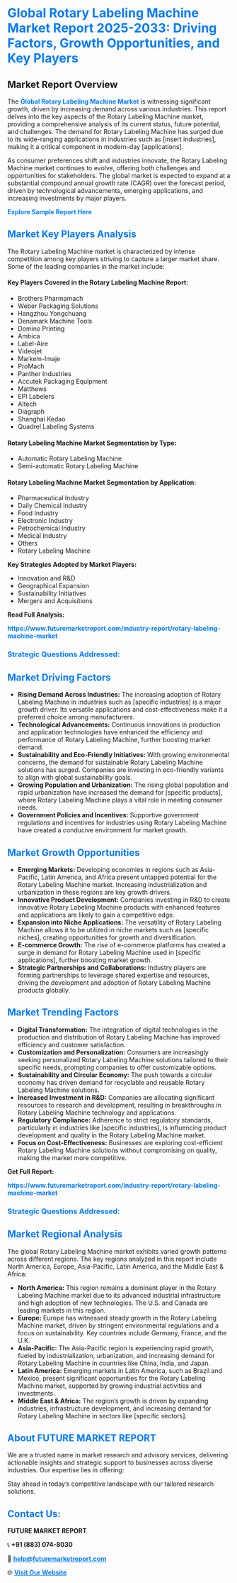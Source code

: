 <h1 style="color: #007BFF;">Global Rotary Labeling Machine Market Report 2025-2033: Driving Factors, Growth Opportunities, and Key Players</h1>

<section id="overview">
<h2>Market Report Overview</h2>
<p>The <a href="https://www.futuremarketreport.com/industry-report/rotary-labeling-machine-market" style="color: #007BFF; text-decoration: none;"><strong>Global Rotary Labeling Machine Market</strong></a> is witnessing significant growth, driven by increasing demand across various industries. This report delves into the key aspects of the Rotary Labeling Machine market, providing a comprehensive analysis of its current status, future potential, and challenges. The demand for Rotary Labeling Machine has surged due to its wide-ranging applications in industries such as [insert industries], making it a critical component in modern-day [applications].</p>
<p>As consumer preferences shift and industries innovate, the Rotary Labeling Machine market continues to evolve, offering both challenges and opportunities for stakeholders. The global market is expected to expand at a substantial compound annual growth rate (CAGR) over the forecast period, driven by technological advancements, emerging applications, and increasing investments by major players.</p>
</section>

<section id="overview">
<p><a href="https://www.futuremarketreport.com/request-sample/reportId=128298" style="color: #007BFF; text-decoration: none;"><strong>Explore Sample Report Here</strong></a></p>
</section>

<section id="key-players">
<h2 style="color: #007BFF;">Market Key Players Analysis</h2>
<p>The Rotary Labeling Machine market is characterized by intense competition among key players striving to capture a larger market share. Some of the leading companies in the market include:</p>
<h4>Key Players Covered in the Rotary Labeling Machine Report:</h4>
<ul><li>Brothers Pharmamach</li><li>Weber Packaging Solutions</li><li>Hangzhou Yongchuang</li><li>Denamark Machine Tools</li><li>Domino Printing</li><li>Ambica</li><li>Label-Aire</li><li>Videojet</li><li>Markem-Imaje</li><li>ProMach</li><li>Panther Industries</li><li>Accutek Packaging Equipment</li><li>Matthews</li><li>EPI Labelers</li><li>Altech</li><li>Diagraph</li><li>Shanghai Kedao</li><li>Quadrel Labeling Systems</li></ul>
<h4>Rotary Labeling Machine Market Segmentation by Type:</h4>
<ul><li>Automatic Rotary Labeling Machine</li><li>Semi-automatic Rotary Labeling Machine</li></ul>

<h4>Rotary Labeling Machine Market Segmentation by Application:</h4>
<ul><li>Pharmaceutical Industry</li><li>Daily Chemical Industry</li><li>Food Industry</li><li>Electronic Industry</li><li>Petrochemical Industry</li><li>Medical Industry</li><li>Others</li><li>Rotary Labeling Machine</li></ul>
<p><strong>Key Strategies Adopted by Market Players:</strong></p>
<ul>
<li>Innovation and R&D</li>
<li>Geographical Expansion</li>
<li>Sustainability Initiatives</li>
<li>Mergers and Acquisitions</li>
</ul>
</section>

<section>
<p><strong>Read Full Analysis: </strong></p><a href="https://www.futuremarketreport.com/industry-report/rotary-labeling-machine-market" style="color: #007BFF; text-decoration: none;"><strong>https://www.futuremarketreport.com/industry-report/rotary-labeling-machine-market</strong></a>
<h3 style="color: #007BFF;">Strategic Questions Addressed:</h3>
</section>

<section id="driving-factors">
<h2 style="color: #007BFF;">Market Driving Factors</h2>
<ul>
<li><strong>Rising Demand Across Industries:</strong> The increasing adoption of Rotary Labeling Machine in industries such as [specific industries] is a major growth driver. Its versatile applications and cost-effectiveness make it a preferred choice among manufacturers.</li>
<li><strong>Technological Advancements:</strong> Continuous innovations in production and application technologies have enhanced the efficiency and performance of Rotary Labeling Machine, further boosting market demand.</li>
<li><strong>Sustainability and Eco-Friendly Initiatives:</strong> With growing environmental concerns, the demand for sustainable Rotary Labeling Machine solutions has surged. Companies are investing in eco-friendly variants to align with global sustainability goals.</li>
<li><strong>Growing Population and Urbanization:</strong> The rising global population and rapid urbanization have increased the demand for [specific products], where Rotary Labeling Machine plays a vital role in meeting consumer needs.</li>
<li><strong>Government Policies and Incentives:</strong> Supportive government regulations and incentives for industries using Rotary Labeling Machine have created a conducive environment for market growth.</li>
</ul>
</section>

<section id="growth-opportunities">
<h2 style="color: #007BFF;">Market Growth Opportunities</h2>
<ul>
<li><strong>Emerging Markets:</strong> Developing economies in regions such as Asia-Pacific, Latin America, and Africa present untapped potential for the Rotary Labeling Machine market. Increasing industrialization and urbanization in these regions are key growth drivers.</li>
<li><strong>Innovative Product Development:</strong> Companies investing in R&D to create innovative Rotary Labeling Machine products with enhanced features and applications are likely to gain a competitive edge.</li>
<li><strong>Expansion into Niche Applications:</strong> The versatility of Rotary Labeling Machine allows it to be utilized in niche markets such as [specific niches], creating opportunities for growth and diversification.</li>
<li><strong>E-commerce Growth:</strong> The rise of e-commerce platforms has created a surge in demand for Rotary Labeling Machine used in [specific applications], further boosting market growth.</li>
<li><strong>Strategic Partnerships and Collaborations:</strong> Industry players are forming partnerships to leverage shared expertise and resources, driving the development and adoption of Rotary Labeling Machine products globally.</li>
</ul>
</section>

<section id="trending-factors">
<h2 style="color: #007BFF;">Market Trending Factors</h2>
<ul>
<li><strong>Digital Transformation:</strong> The integration of digital technologies in the production and distribution of Rotary Labeling Machine has improved efficiency and customer satisfaction.</li>
<li><strong>Customization and Personalization:</strong> Consumers are increasingly seeking personalized Rotary Labeling Machine solutions tailored to their specific needs, prompting companies to offer customizable options.</li>
<li><strong>Sustainability and Circular Economy:</strong> The push towards a circular economy has driven demand for recyclable and reusable Rotary Labeling Machine solutions.</li>
<li><strong>Increased Investment in R&D:</strong> Companies are allocating significant resources to research and development, resulting in breakthroughs in Rotary Labeling Machine technology and applications.</li>
<li><strong>Regulatory Compliance:</strong> Adherence to strict regulatory standards, particularly in industries like [specific industries], is influencing product development and quality in the Rotary Labeling Machine market.</li>
<li><strong>Focus on Cost-Effectiveness:</strong> Businesses are exploring cost-efficient Rotary Labeling Machine solutions without compromising on quality, making the market more competitive.</li>
</ul>
</section>

<section>
<p><strong>Get Full Report: </strong></p><a href="https://www.futuremarketreport.com/industry-report/rotary-labeling-machine-market" style="color: #007BFF; text-decoration: none;"><strong>https://www.futuremarketreport.com/industry-report/rotary-labeling-machine-market</strong></a>
<h3 style="color: #007BFF;">Strategic Questions Addressed:</h3>
</section>


<section id="regional-analysis">
<h2 style="color: #007BFF;">Market Regional Analysis</h2>
<p>The global Rotary Labeling Machine market exhibits varied growth patterns across different regions. The key regions analyzed in this report include North America, Europe, Asia-Pacific, Latin America, and the Middle East & Africa:</p>
<ul>
<li><strong>North America:</strong> This region remains a dominant player in the Rotary Labeling Machine market due to its advanced industrial infrastructure and high adoption of new technologies. The U.S. and Canada are leading markets in this region.</li>
<li><strong>Europe:</strong> Europe has witnessed steady growth in the Rotary Labeling Machine market, driven by stringent environmental regulations and a focus on sustainability. Key countries include Germany, France, and the U.K.</li>
<li><strong>Asia-Pacific:</strong> The Asia-Pacific region is experiencing rapid growth, fueled by industrialization, urbanization, and increasing demand for Rotary Labeling Machine in countries like China, India, and Japan.</li>
<li><strong>Latin America:</strong> Emerging markets in Latin America, such as Brazil and Mexico, present significant opportunities for the Rotary Labeling Machine market, supported by growing industrial activities and investments.</li>
<li><strong>Middle East & Africa:</strong> The region’s growth is driven by expanding industries, infrastructure development, and increasing demand for Rotary Labeling Machine in sectors like [specific sectors].</li>
</ul>
</section>

<footer>
<h2 style="color: #007BFF;">About FUTURE MARKET REPORT</h2>
<p>We are a trusted name in market research and advisory services, delivering actionable insights and strategic support to businesses across diverse industries. Our expertise lies in offering:</p>

<p>Stay ahead in today’s competitive landscape with our tailored research solutions.</p>

<h2 style="color: #007BFF;">Contact Us:</h2>
<p><strong>FUTURE MARKET REPORT</strong></p>
<p>📞 <strong>+91 (883) 074-8030</strong></p>
<p>📧 <strong><a href="mailto:help@futuremarketreport.com" style="color: #007BFF;">help@futuremarketreport.com</a></strong></p>
<p>🌐 <strong><a href="https://www.futuremarketreport.com/" style="color: #007BFF;">Visit Our Website</a></strong></p>
</footer>